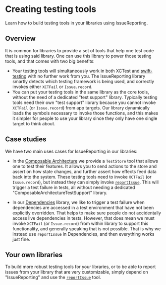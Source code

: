 # Creating testing tools

Learn how to build testing tools in your libraries using IssueReporting.

## Overview

It is common for libraries to provide a set of tools that help one test code that is using said
library. One can use this library to power those testing tools, and that comes with two big 
benefits:

* Your testing tools will simultaneously work in both XCTest and [swift-testing][testing-gh] with
no further work from you. The IssueReporting library smartly detects which testing framework is
being used, and correctly invokes either `XCTFail` or `Issue.record`.
* You can put your testing tools in the same library as the core tools, without the need of a
dedicated "test support" library. Typically testing tools need their own "test support" library
because you cannot invoke `XCTFail` (or `Issue.record`) from app targets. Our library dynamically
loads the symbols necessary to invoke those functions, and this makes it simpler for people to use
your library since they only have one single target to think about.

## Case studies

We have two main uses cases for IssueReporting in our libraries:

* In the [Composable Architecture][tca-gh] we provide a `TestStore` tool that
allows one to test their features. It allows you to send actions to the store and assert on how 
state changes, and further assert how effects feed data back into the system. These testing tools
need to invoke `XCTFail` (or `Issue.record`), but instead they can simply invoke
[`reportIssue`](<doc:reportIssue(_:fileID:filePath:line:column:)>). This will trigger a test failure in tests, all
without needing a dedicated "ComposableArchitectureTestSupport" library.

* In our [Dependencies][deps-gh] library, we like to trigger a test failure when dependencies are 
accessed in a test environment that have not been explicitly overridden. That helps to make sure
people do not accidentally access live dependencies in tests. However, that does mean we must
invoke `XCTFail` (or `Issue.record`) from within library to support this functionality, and 
generally speaking that is not possible. That is why we instead use `reportIssue` in Dependencies,
and then everything works just fine.

## Your own libraries

To build more robust testing tools for your libraries, or to be able to report issues from your 
library that are very customizable, simply depend on "IssueReporting" and use the 
 [`reportIssue`](<doc:reportIssue(_:fileID:filePath:line:column:)>) tool.


[tca-gh]: https://github.com/pointfreeco/swift-composable-architecture
[deps-gh]: https://github.com/pointfreeco/swift-dependencies
[testing-gh]: https://github.com/apple/swift-testing
